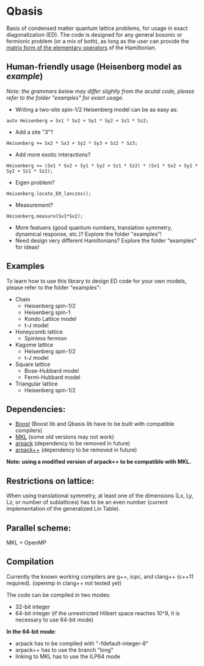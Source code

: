 # Qbasis
Basis of condensed matter quantum lattice problems, for usage in exact diagonalization (ED). The code is designed for any general bosonic or fermionic problem (or a mix of both), as long as the user can provide the [matrix form of the elementary operators](docs/Manual.pdf) of the Hamiltonian.

## Human-friendly usage (Heisenberg model as *example*)
*Note: the grammars below may differ slightly from the acutal code, please refer to the folder "examples" for exact usage.*
- Writing a two-site spin-1/2 Heisenberg model can be as easy as:
```
auto Heisenberg = Sx1 * Sx2 + Sy1 * Sy2 + Sz1 * Sz2;
```
- Add a site "3"?
```
Heisenberg += Sx2 * Sx3 + Sy2 * Sy3 + Sz2 * Sz3;
```
- Add more exotic interactions?
```
Heisenberg += (Sx1 * Sx2 + Sy1 * Sy2 + Sz1 * Sz2) * (Sx1 * Sx2 + Sy1 * Sy2 + Sz1 * Sz2);
```
- Eigen problem?
```
Heisenberg.locate_E0_lanczos();
```
- Measurement?
```
Heisenberg.measure(Sx1*Sx2);
```
- More featuers (good quantum numbers, translation symmetry, dynamical response, etc.)? Explore the folder "examples"!
- Need design very different Hamiltonians? Explore the folder "examples" for ideas!

## Examples
To learn how to use this library to design ED code for your own models, please refer to the folder "examples":
- Chain
  - Heisenberg spin-1/2
  - Heisenberg spin-1
  - Kondo Lattice model
  - t-J model
- Honeycomb lattice
  - Spinless fermion
- Kagome lattice
  - Heisenberg spin-1/2
  - t-J model
- Square lattice
  - Bose-Hubbard model
  - Fermi-Hubbard model
- Triangular lattice
  - Heisenberg spin-1/2

## Dependencies:
- [Boost](http://www.boost.org/) (Boost lib and Qbasis lib have to be built with compatible compilers)
- [MKL](https://software.intel.com/en-us/intel-mkl) (some old versions may not work)
- [arpack](https://github.com/opencollab/arpack-ng) (dependency to be removed in future)
- [arpack++](https://github.com/wztzjhn/arpackpp/tree/long) (dependency to be removed in future)

**Note: using a modified version of arpack++ to be compatible with MKL.**

## Restrictions on lattice:
When using translational symmetry, at least one of the dimensions (Lx, Ly, Lz, or number of sublattices) has to be an even number (current implementation of the generalized Lin Table).

## Parallel scheme: 
MKL + OpenMP

## Compilation
Currently the known working compilers are g++, icpc, and clang++ (c++11 required).
(openmp in clang++ not tested yet)

The code can be compiled in two modes:
- 32-bit integer
- 64-bit integer (if the unrestricted Hilbert space reaches 10^9, it is necessary to use 64-bit mode)

**In the 64-bit mode**:
- arpack has to be compiled with "-fdefault-integer-8"
- arpack++ has to use the branch "long"
- linking to MKL has to use the ILP64 mode
